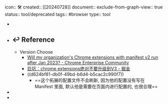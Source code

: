 icon:: 🛠
created:: [[20240728]]
document:: 
exclude-from-graph-view:: true
status:: tool/deprecated
tags:: #browser 
type:: tool

-
- ## ↩ Reference
  - Version Choose
    - [Will my organization's Chrome extensions with manifest v2 run after Jan 2023? - Chrome Enterprise Community](https://support.google.com/chrome/a/thread/175260822/will-my-organization-s-chrome-extensions-with-manifest-v2-run-after-jan-2023?hl=en)
    - [巨坑：chrome extensions绝对不要升级到V3 - 掘金](https://juejin.cn/post/7094545901967900686)
    - ((d624bf81-db0f-49bd-b6d4-b5cac2c990f7))
      - ==这个拓展的配置文件不会刷新, 因为他的配置没有写在 Manifest 里面, 默认他是需要在页面内进行配置的, 也很合理==
-
-
